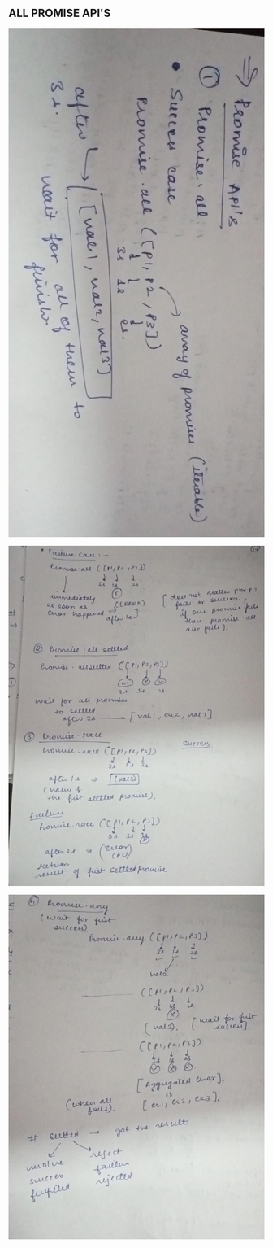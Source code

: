 ## ALL PROMISE API'S

![alt text](<WhatsApp Image 2024-02-25 at 2.31.18 PM.jpeg>)

![alt text](<WhatsApp Image 2024-02-25 at 2.31.42 PM.jpeg>)

![alt text](<WhatsApp Image 2024-02-25 at 2.32.03 PM.jpeg>)
